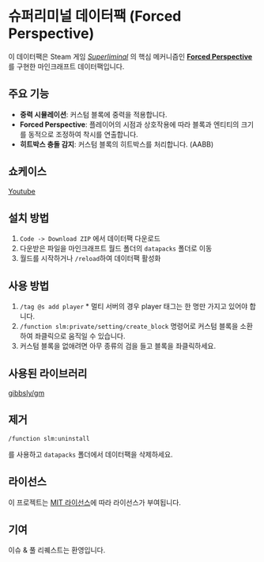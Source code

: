 # 슈퍼리미널 데이터팩 (Forced Perspective)

이 데이터팩은 Steam 게임 _[Superliminal](https://store.steampowered.com/app/1049410/Superliminal/?l=koreana)_ 의 핵심 메커니즘인 **[Forced Perspective](https://en.wikipedia.org/wiki/Forced_perspective)** 를 구현한 마인크래프트 데이터팩입니다.

## 주요 기능

- **중력 시뮬레이션**: 커스텀 블록에 중력을 적용합니다.
- **Forced Perspective**: 플레이어의 시점과 상호작용에 따라 블록과 엔티티의 크기를 동적으로 조정하여 착시를 연출합니다.
- **히트박스 충돌 감지**: 커스텀 블록의 히트박스를 처리합니다. (AABB)

## 쇼케이스

[Youtube](https://youtu.be/0aqticgqvFc?si=7EEKlqR5OXqLKnSs)

## 설치 방법

1. `Code -> Download ZIP` 에서 데이터팩 다운로드
2. 다운받은 파일을 마인크래프트 월드 폴더의 `datapacks` 폴더로 이동
3. 월드를 시작하거나 `/reload`하여 데이터팩 활성화

## 사용 방법

1. `/tag @s add player` \* 멀티 서버의 경우 player 태그는 한 명만 가지고 있어야 합니다.
2. `/function slm:private/setting/create_block` 명령어로 커스텀 블록을 소환하여 좌클릭으로 움직일 수 있습니다.
3. 커스텀 블록을 없애려면 아무 종류의 검을 들고 블록을 좌클릭하세요.

## 사용된 라이브러리

[gibbsly/gm](https://github.com/gibbsly/gm)

## 제거

```mcfunction
/function slm:uninstall
```

를 사용하고 `datapacks` 폴더에서 데이터팩을 삭제하세요.

## 라이선스

이 프로젝트는 [MIT 라이선스](LICENSE)에 따라 라이선스가 부여됩니다.

## 기여

이슈 & 풀 리퀘스트는 환영입니다.
